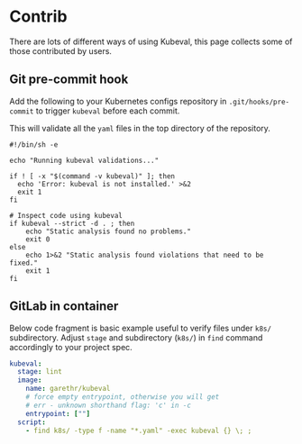 # Contrib

There are lots of different ways of using Kubeval, this page collects some of those
contributed by users.

## Git pre-commit hook

Add the following to your Kubernetes configs repository in `.git/hooks/pre-commit` to trigger `kubeval` before each commit.

This will validate all the `yaml` files in the top directory of the repository.

```shell
#!/bin/sh -e

echo "Running kubeval validations..."

if ! [ -x "$(command -v kubeval)" ]; then
  echo 'Error: kubeval is not installed.' >&2
  exit 1
fi

# Inspect code using kubeval
if kubeval --strict -d . ; then
    echo "Static analysis found no problems."
    exit 0
else
    echo 1>&2 "Static analysis found violations that need to be fixed."
    exit 1
fi
```

## GitLab in container

Below code fragment is basic example useful to verify files under `k8s/` subdirectory.
Adjust `stage` and subdirectory (`k8s/`) in `find` command accordingly to your project spec.

```yaml
kubeval:
  stage: lint
  image:
    name: garethr/kubeval
    # force empty entrypoint, otherwise you will get
    # err - unknown shorthand flag: 'c' in -c
    entrypoint: [""]
  script:
    - find k8s/ -type f -name "*.yaml" -exec kubeval {} \; ;
```
